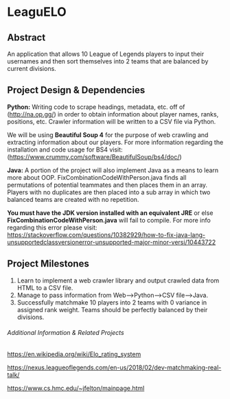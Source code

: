 # LeaguELO

## Abstract
An application that allows 10 League of Legends players to input their usernames and then sort themselves into 2 teams that are balanced by current divisions.

## Project Design & Dependencies 
**Python:** Writing code to scrape headings, metadata, etc. off of (http://na.op.gg/) in order to obtain information about player names, ranks, positions, etc. Crawler information will be written to a CSV file via Python.

We will be using **Beautiful Soup 4**  for the purpose of web crawling and extracting information about our players. For more information regarding the installation and code usage for BS4 visit: (https://www.crummy.com/software/BeautifulSoup/bs4/doc/)

**Java:** A portion of the project will also implement Java as a means to learn more about OOP. FixCombinationCodeWithPerson.java finds all permutations of potential teammates and then places them in an array. Players with no duplicates are then placed into a sub array in which two balanced teams are created with no repetition.

**You must have the JDK version installed with an equivalent JRE** or else **FixCombinationCodeWithPerson.java** will fail to compile. For more info regarding this error please visit: https://stackoverflow.com/questions/10382929/how-to-fix-java-lang-unsupportedclassversionerror-unsupported-major-minor-versi/10443722

## Project Milestones
1. Learn to implement a web crawler library and output crawled data from HTML to a CSV file.
2. Manage to pass information from Web-->Python-->CSV file-->Java.
3. Successfully matchmake 10 players into 2 teams with 0 variance in assigned rank weight. Teams should be perfectly balanced by their divisions.

###### Additional Information & Related Projects
https://en.wikipedia.org/wiki/Elo_rating_system

https://nexus.leagueoflegends.com/en-us/2018/02/dev-matchmaking-real-talk/

https://www.cs.hmc.edu/~jfelton/mainpage.html 
